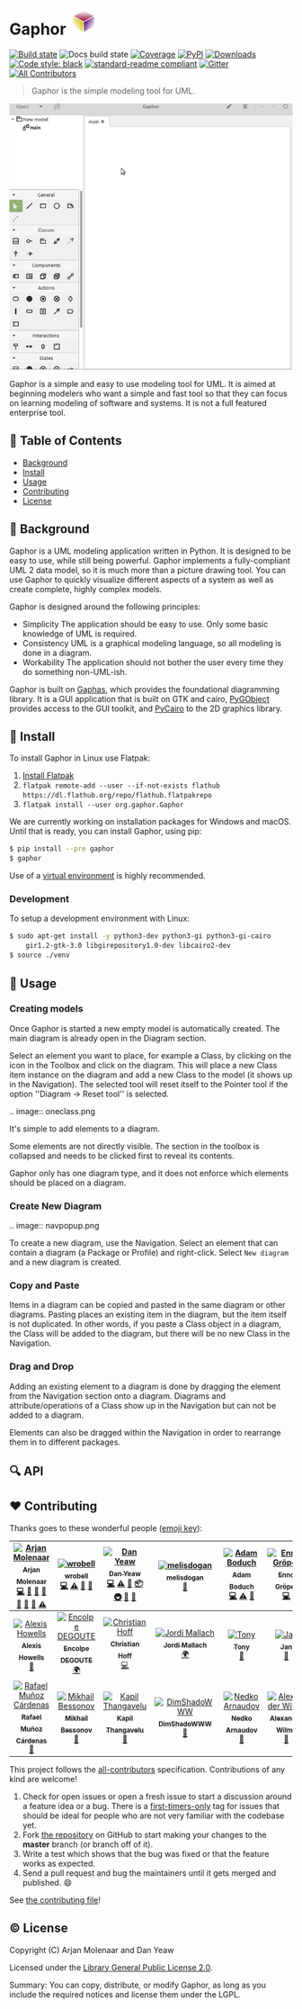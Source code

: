 # Gaphor <img src="iconsrc/gaphor.svg" width="48">

[![Build state](https://travis-ci.com/gaphor/gaphor.svg?branch=master)](https://travis-ci.com/gaphor/gaphor)
![Docs build state](https://readthedocs.org/projects/gaphor/badge/?version=latest)
[![Coverage](https://coveralls.io/repos/github/gaphor/gaphor/badge.svg?branch=master)](https://coveralls.io/github/gaphor/gaphor?branch=master)
[![PyPI](https://img.shields.io/pypi/v/gaphor.svg)](https://pypi.org/project/gaphor)
[![Downloads](https://pepy.tech/badge/gaphor)](https://pepy.tech/project/gaphor)
[![Code style: black](https://img.shields.io/badge/code%20style-black-000000.svg)](https://github.com/ambv/black)
[![standard-readme compliant](https://img.shields.io/badge/readme%20style-standard-brightgreen.svg?style=flat)](https://github.com/RichardLitt/standard-readme)
[![Gitter](https://img.shields.io/gitter/room/nwjs/nw.js.svg)](https://gitter.im/Gaphor/Lobby?utm_source=badge&utm_medium=badge&utm_campaign=pr-badge&utm_content=badge)
[![All Contributors](https://img.shields.io/badge/all_contributors-20-orange.svg?style=flat-square)](#contributors)


> Gaphor is the simple modeling tool for UML.

![Gaphor Demo](docs/images/gaphor-demo.gif)

Gaphor is a simple and easy to use modeling tool for UML. It is aimed at
beginning modelers who want a simple and fast tool so that they can focus on
learning modeling of software and systems. It is not a full featured enterprise
tool.

## :bookmark_tabs: Table of Contents

- [Background](#background)
- [Install](#install)
- [Usage](#usage)
- [Contributing](#contributing)
- [License](#license)

## :scroll: Background

Gaphor is a UML modeling application written in Python. It is designed to be
easy to use, while still being powerful. Gaphor implements a fully-compliant UML
2 data model, so it is much more than a picture drawing tool. You can use Gaphor
to quickly visualize different aspects of a system as well as create complete,
highly complex models.

Gaphor is designed around the following principles:

- Simplicity
 The application should be easy to use. Only some basic knowledge of UML is required.
- Consistency
 UML is a graphical modeling language, so all modeling is done in a diagram.
- Workability
 The application should not bother the user every time they do something non-UML-ish.
 
Gaphor is built on [Gaphas](https://github.com/gaphor/gaphas), which provides
the foundational diagramming library. It is a GUI application that is built on
GTK and cairo, [PyGObject](https://pygobject.readthedocs.io/) provides access
to the GUI toolkit, and [PyCairo](https://pycairo.readthedocs.io/) to the 2D
graphics library.

## :floppy_disk: Install

To install Gaphor in Linux use Flatpak:

1. [Install Flatpak](https://flatpak.org/setup)
1. `flatpak remote-add --user --if-not-exists flathub https://dl.flathub.org/repo/flathub.flatpakrepo`
1. `flatpak install --user org.gaphor.Gaphor`

We are currently working on installation packages for Windows and macOS. Until
that is ready, you can install Gaphor, using pip:

```bash
$ pip install --pre gaphor
$ gaphor
```

Use of a
[virtual environment](https://packaging.python.org/tutorials/installing-packages/#creating-virtual-environments)
is highly recommended.

### Development

To setup a development environment with Linux:
```bash
$ sudo apt-get install -y python3-dev python3-gi python3-gi-cairo
    gir1.2-gtk-3.0 libgirepository1.0-dev libcairo2-dev
$ source ./venv
```

## :flashlight: Usage
### Creating models

Once Gaphor is started a new empty model is automatically created. The main
diagram is already open in the Diagram section.

Select an element you want to place, for example a Class, by clicking on the icon in
the Toolbox and click on the diagram. This will place a new
Class item instance on the diagram and add a new Class to the model (it shows
up in the Navigation). The selected tool will reset itself to
the Pointer tool if the option ''Diagram -> Reset tool'' is selected.

.. image:: oneclass.png

It's simple to add elements to a diagram. 

Some elements are not directly visible. The section in the toolbox is collapsed
and needs to be clicked first to reveal its contents.

Gaphor only has one diagram type, and it does not enforce which elements should
be placed on a diagram.

### Create New Diagram

.. image:: navpopup.png

To create a new diagram, use the Navigation. Select an element that can contain
a diagram (a Package or Profile) and right-click. Select `New diagram`
and a new diagram is created.

### Copy and Paste

Items in a diagram can be copied and pasted in the same diagram or other
diagrams. Pasting places an existing item in the diagram, but the item itself
is not duplicated. In other words, if you paste a Class object in a diagram,
the Class will be added to the diagram, but there will be no new Class in the
Navigation.

### Drag and Drop

Adding an existing element to a diagram is done by dragging the element from
the Navigation section onto a diagram. Diagrams and attribute/operations of a
Class show up in the Navigation but can not be added to a diagram.

Elements can also be dragged within the Navigation in order to rearrange them
in to different packages.


## :mag: API


## :heart: Contributing

Thanks goes to these wonderful people ([emoji key](https://github.com/kentcdodds/all-contributors#emoji-key)):

<!-- ALL-CONTRIBUTORS-LIST:START - Do not remove or modify this section -->
<!-- prettier-ignore -->
| [<img src="https://avatars0.githubusercontent.com/u/96249?v=4" width="100px;" alt="Arjan Molenaar"/><br /><sub><b>Arjan Molenaar</b></sub>](https://github.com/amolenaar)<br />[💻](https://github.com/danyeaw/gaphor/commits?author=amolenaar "Code") [🐛](https://github.com/danyeaw/gaphor/issues?q=author%3Aamolenaar "Bug reports") [📖](https://github.com/danyeaw/gaphor/commits?author=amolenaar "Documentation") [👀](#review-amolenaar "Reviewed Pull Requests") [💬](#question-amolenaar "Answering Questions") [🐛](https://github.com/danyeaw/gaphor/issues?q=author%3Aamolenaar "Bug reports") [🔌](#plugin-amolenaar "Plugin/utility libraries") [⚠️](https://github.com/danyeaw/gaphor/commits?author=amolenaar "Tests") | [<img src="https://avatars2.githubusercontent.com/u/105664?v=4" width="100px;" alt="wrobell"/><br /><sub><b>wrobell</b></sub>](https://github.com/wrobell)<br />[💻](https://github.com/danyeaw/gaphor/commits?author=wrobell "Code") [⚠️](https://github.com/danyeaw/gaphor/commits?author=wrobell "Tests") [🐛](https://github.com/danyeaw/gaphor/issues?q=author%3Awrobell "Bug reports") [🎨](#design-wrobell "Design") | [<img src="https://avatars1.githubusercontent.com/u/10014976?v=4" width="100px;" alt="Dan Yeaw"/><br /><sub><b>Dan Yeaw</b></sub>](https://ghuser.io/danyeaw)<br />[💻](https://github.com/danyeaw/gaphor/commits?author=danyeaw "Code") [⚠️](https://github.com/danyeaw/gaphor/commits?author=danyeaw "Tests") [📖](https://github.com/danyeaw/gaphor/commits?author=danyeaw "Documentation") [📦](#platform-danyeaw "Packaging/porting to new platform") [🚇](#infra-danyeaw "Infrastructure (Hosting, Build-Tools, etc)") [🐛](https://github.com/danyeaw/gaphor/issues?q=author%3Adanyeaw "Bug reports") [💬](#question-danyeaw "Answering Questions") | [<img src="https://avatars2.githubusercontent.com/u/33630433?v=4" width="100px;" alt="melisdogan"/><br /><sub><b>melisdogan</b></sub>](https://github.com/melisdogan)<br />[📖](https://github.com/danyeaw/gaphor/commits?author=melisdogan "Documentation") | [<img src="https://avatars2.githubusercontent.com/u/114619?v=4" width="100px;" alt="Adam Boduch"/><br /><sub><b>Adam Boduch</b></sub>](http://www.boduch.ca)<br />[💻](https://github.com/danyeaw/gaphor/commits?author=adamboduch "Code") [⚠️](https://github.com/danyeaw/gaphor/commits?author=adamboduch "Tests") [🐛](https://github.com/danyeaw/gaphor/issues?q=author%3Aadamboduch "Bug reports") | [<img src="https://avatars3.githubusercontent.com/u/535113?v=4" width="100px;" alt="Enno Gröper"/><br /><sub><b>Enno Gröper</b></sub>](https://github.com/egroeper)<br />[💻](https://github.com/danyeaw/gaphor/commits?author=egroeper "Code") | [<img src="https://avatars2.githubusercontent.com/u/23027708?v=4" width="100px;" alt="JensPfeifle"/><br /><sub><b>JensPfeifle</b></sub>](https://pfeifle.tech)<br />[📖](https://github.com/danyeaw/gaphor/commits?author=JensPfeifle "Documentation") |
| :---: | :---: | :---: | :---: | :---: | :---: | :---: |
| [<img src="https://avatars1.githubusercontent.com/u/927233?v=4" width="100px;" alt="Alexis Howells"/><br /><sub><b>Alexis Howells</b></sub>](http://www.aejh.co.uk)<br />[📖](https://github.com/danyeaw/gaphor/commits?author=aejh "Documentation") | [<img src="https://avatars1.githubusercontent.com/u/124361?v=4" width="100px;" alt="Encolpe DEGOUTE"/><br /><sub><b>Encolpe DEGOUTE</b></sub>](http://encolpe.wordpress.com)<br />[🌍](#translation-encolpe "Translation") | [<img src="https://avatars1.githubusercontent.com/u/309979?v=4" width="100px;" alt="Christian Hoff"/><br /><sub><b>Christian Hoff</b></sub>](https://github.com/choff)<br />[💻](https://github.com/danyeaw/gaphor/commits?author=choff "Code") | [<img src="https://avatars3.githubusercontent.com/u/929712?v=4" width="100px;" alt="Jordi Mallach"/><br /><sub><b>Jordi Mallach</b></sub>](https://oskuro.net/)<br />[🌍](#translation-jmallach "Translation") | [<img src="https://avatars3.githubusercontent.com/u/43508092?v=4" width="100px;" alt="Tony"/><br /><sub><b>Tony</b></sub>](https://github.com/tonytheleg)<br />[🚧](#maintenance-tonytheleg "Maintenance") | [<img src="https://avatars0.githubusercontent.com/u/3011242?v=4" width="100px;" alt="Jan"/><br /><sub><b>Jan</b></sub>](https://github.com/jischebeck)<br />[🐛](https://github.com/danyeaw/gaphor/issues?q=author%3Ajischebeck "Bug reports") | [<img src="https://avatars2.githubusercontent.com/u/203343?v=4" width="100px;" alt="Brock Tibert"/><br /><sub><b>Brock Tibert</b></sub>](http://btibert3.github.io)<br />[🐛](https://github.com/danyeaw/gaphor/issues?q=author%3ABtibert3 "Bug reports") |
| [<img src="https://avatars2.githubusercontent.com/u/23944?v=4" width="100px;" alt="Rafael Muñoz Cárdenas"/><br /><sub><b>Rafael Muñoz Cárdenas</b></sub>](http://www.rmunoz.net)<br />[🐛](https://github.com/danyeaw/gaphor/issues?q=author%3AMenda "Bug reports") | [<img src="https://avatars2.githubusercontent.com/u/172974?v=4" width="100px;" alt="Mikhail Bessonov"/><br /><sub><b>Mikhail Bessonov</b></sub>](https://github.com/mbessonov)<br />[🐛](https://github.com/danyeaw/gaphor/issues?q=author%3Ambessonov "Bug reports") | [<img src="https://avatars3.githubusercontent.com/u/21650?v=4" width="100px;" alt="Kapil Thangavelu"/><br /><sub><b>Kapil Thangavelu</b></sub>](http://twitter.com/kapilvt)<br />[🐛](https://github.com/danyeaw/gaphor/issues?q=author%3Akapilt "Bug reports") | [<img src="https://avatars2.githubusercontent.com/u/25516?v=4" width="100px;" alt="DimShadoWWW"/><br /><sub><b>DimShadoWWW</b></sub>](https://github.com/DimShadoWWW)<br />[🐛](https://github.com/danyeaw/gaphor/issues?q=author%3ADimShadoWWW "Bug reports") | [<img src="https://avatars2.githubusercontent.com/u/96399?v=4" width="100px;" alt="Nedko Arnaudov"/><br /><sub><b>Nedko Arnaudov</b></sub>](http://nedko.arnaudov.name)<br />[🐛](https://github.com/danyeaw/gaphor/issues?q=author%3Anedko "Bug reports") | [<img src="https://avatars2.githubusercontent.com/u/3226457?v=4" width="100px;" alt="Alexander Wilms"/><br /><sub><b>Alexander Wilms</b></sub>](https://github.com/Alexander-Wilms)<br />[🐛](https://github.com/danyeaw/gaphor/issues?q=author%3AAlexander-Wilms "Bug reports") |
<!-- ALL-CONTRIBUTORS-LIST:END -->

This project follows the
[all-contributors](https://github.com/kentcdodds/all-contributors)
specification. Contributions of any kind are welcome!

1.  Check for open issues or open a fresh issue to start a discussion
    around a feature idea or a bug. There is a 
    [first-timers-only](https://github.com/gaphor/gaphor/issues?utf8=%E2%9C%93&q=is%3Aissue+is%3Aopen+label%3Afirst-timers-only)
    tag for issues that should be ideal for people who are not very
    familiar with the codebase yet.
2.  Fork [the repository](https://github.com/gaphor/gaphor) on
    GitHub to start making your changes to the **master** branch (or
    branch off of it).
3.  Write a test which shows that the bug was fixed or that the feature
    works as expected.
4.  Send a pull request and bug the maintainers until it gets merged and
    published. :smile:

See [the contributing file](CONTRIBUTING.md)!


## :copyright: License
Copyright (C) Arjan Molenaar and Dan Yeaw

Licensed under the [Library General Public License 2.0](LICENSE.txt).

Summary: You can copy, distribute, or modify Gaphor, as long as you include the
required notices and license them under the LGPL.

